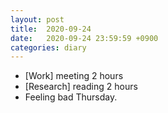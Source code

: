 ```yaml
---
layout: post
title:  2020-09-24
date:   2020-09-24 23:59:59 +0900
categories: diary
---
```


- [Work] meeting 2 hours
- [Research] reading 2 hours
- Feeling bad Thursday.